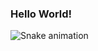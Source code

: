 ### Hello World! 
![Snake animation](https://github.com/LucasHT22/LucasHT22/actions/workflows/cobra.yml)
